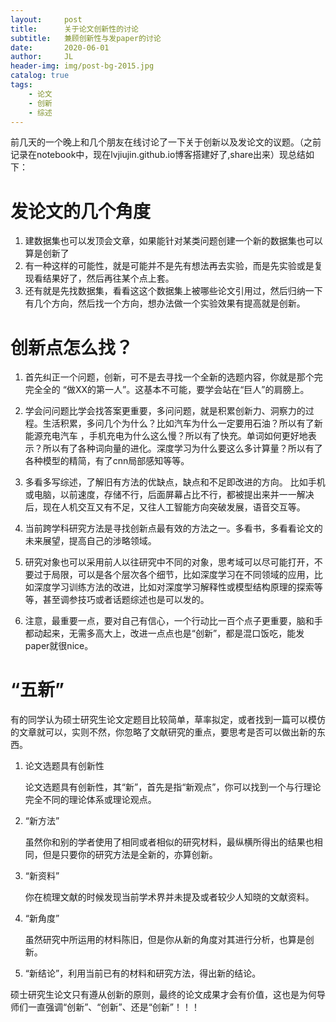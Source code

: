 ```yaml
---
layout:     post
title:      关于论文创新性的讨论
subtitle:   兼顾创新性与发paper的讨论
date:       2020-06-01
author:     JL
header-img: img/post-bg-2015.jpg
catalog: true
tags:
    - 论文
    - 创新
    - 综述
---
```




前几天的一个晚上和几个朋友在线讨论了一下关于创新以及发论文的议题。（之前记录在notebook中，现在lvjiujin.github.io博客搭建好了,share出来）现总结如下：

# 发论文的几个角度

1. 建数据集也可以发顶会文章，如果能针对某类问题创建一个新的数据集也可以算是创新了
2. 有一种这样的可能性，就是可能并不是先有想法再去实验，而是先实验或是复现看结果好了，然后再往某个点上套。
3. 还有就是先找数据集，看看这这个数据集上被哪些论文引用过，然后归纳一下有几个方向，然后找一个方向，想办法做一个实验效果有提高就是创新。

 #  创新点怎么找？



1. 首先纠正一个问题，创新，可不是去寻找一个全新的选题内容，你就是那个完完全全的 “做XX的第一人”。这基本不可能，要学会站在“巨人”的肩膀上。

2. 学会问问题比学会找答案更重要，多问问题，就是积累创新力、洞察力的过程。生活积累，多问几个为什么？比如汽车为什么一定要用石油？所以有了新能源充电汽车 ，手机充电为什么这么慢？所以有了快充。单词如何更好地表示？所以有了各种词向量的进化。深度学习为什么要这么多计算量？所以有了各种模型的精简，有了cnn局部感知等等。

3. 多看多写综述，了解旧有方法的优缺点，缺点和不足即改进的方向。 比如手机或电脑，以前速度，存储不行，后面屏幕占比不行，都被提出来并一一解决后，现在人机交互又有不足，又往人工智能方向突破发展，语音交互等。

4. 当前跨学科研究方法是寻找创新点最有效的方法之一。多看书，多看看论文的未来展望，提高自己的涉略领域。
5. 研究对象也可以采用前人以往研究中不同的对象，思考域可以尽可能打开，不要过于局限，可以是各个层次各个细节，比如深度学习在不同领域的应用，比如深度学习训练方法的改进，比如对深度学习解释性或模型结构原理的探索等等，甚至调参技巧或者话题综述也是可以发的。
6. 注意，最重要一点，要对自己有信心，一个行动比一百个点子更重要，脑和手都动起来，无需多高大上，改进一点点也是“创新”，都是混口饭吃，能发paper就很nice。

# “五新”



  有的同学认为硕士研究生论文定题目比较简单，草率拟定，或者找到一篇可以模仿的文章就可以，实则不然，你忽略了文献研究的重点，要思考是否可以做出新的东西。

1. 论文选题具有创新性

   论文选题具有创新性，其“新”，首先是指“新观点”，你可以找到一个与行理论完全不同的理论体系或理论观点。

2. “新方法”

   虽然你和别的学者使用了相同或者相似的研究材料，最纵横所得出的结果也相同，但是只要你的研究方法是全新的，亦算创新。

3. “新资料”

   你在梳理文献的时候发现当前学术界并未提及或者较少人知晓的文献资料。

4. “新角度”

   虽然研究中所运用的材料陈旧，但是你从新的角度对其进行分析，也算是创新。

5. “新结论”，利用当前已有的材料和研究方法，得出新的结论。

硕士研究生论文只有遵从创新的原则，最终的论文成果才会有价值，这也是为何导师们一直强调“创新”、“创新”、还是“创新”！！！



 



 

 

